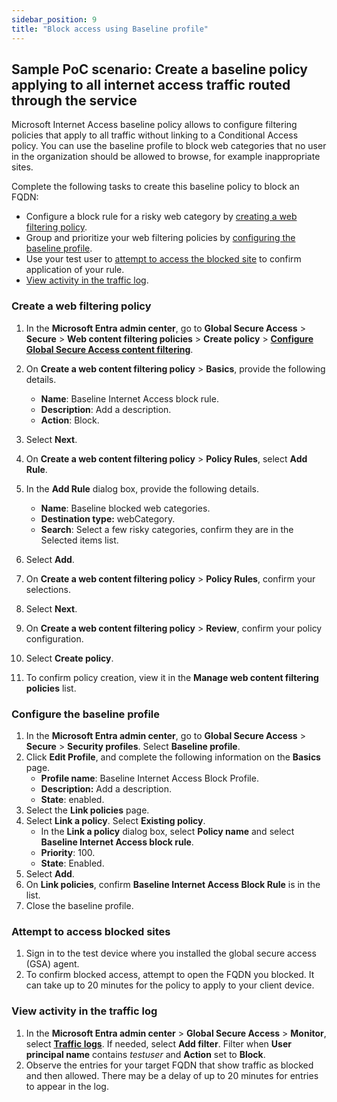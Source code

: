 ```yaml
---
sidebar_position: 9
title: "Block access using Baseline profile"
---
```


## Sample PoC scenario: Create a baseline policy applying to all internet access traffic routed through the service

Microsoft Internet Access baseline policy allows to configure filtering policies that apply to all traffic without linking to a Conditional Access policy. 
You can use the baseline profile to block web categories that no user in the organization should be allowed to browse, for example inappropriate sites.

Complete the following tasks to create this baseline policy to block an FQDN:

- Configure a block rule for a risky web category by [creating a web filtering policy](#create-a-web-filtering-policy).
- Group and prioritize your web filtering policies by [configuring the baseline profile](#configure-the-baseline-profile).
- Use your test user to [attempt to access the blocked site](#attempt-to-access-blocked-sites) to confirm application of your rule.
- [View activity in the traffic log](#view-activity-in-the-traffic-log).

### Create a web filtering policy

1. In the **Microsoft Entra admin center**, go to **Global Secure Access** \> **Secure** \> **Web content filtering policies** \> **Create policy** \> **[Configure Global Secure Access content filtering](https://learn.microsoft.com/entra/global-secure-access/how-to-configure-web-content-filtering)**.

1. On **Create a web content filtering policy** \> **Basics**, provide the following details.
   * **Name**: Baseline Internet Access block rule.
   * **Description**: Add a description.
   * **Action**: Block.

2. Select **Next**.
3. On **Create a web content filtering policy** \> **Policy Rules**, select **Add Rule**.
4. In the **Add Rule** dialog box, provide the following details.
   * **Name**: Baseline blocked web categories.
   * **Destination type:** webCategory.
   * **Search**: Select a few risky categories, confirm they are in the Selected items list.
5. Select **Add**.
6. On **Create a web content filtering policy** \> **Policy Rules**, confirm your selections.
7. Select **Next**.
8. On **Create a web content filtering policy** \> **Review**, confirm your policy configuration.
9. Select **Create policy**.
10. To confirm policy creation, view it in the **Manage web content filtering policies** list.

### Configure the baseline profile

1. In the **Microsoft Entra admin center**, go to **Global Secure Access** \> **Secure** \> **Security profiles**. Select **Baseline profile**.
2. Click **Edit Profile**, and complete the following information on the **Basics** page.
   * **Profile name**: Baseline Internet Access Block Profile.
   * **Description:** Add a description.
   * **State**: enabled.
3. Select the **Link policies** page.
4. Select **Link a policy**. Select **Existing policy**.
   * In the **Link a policy** dialog box, select **Policy name** and select **Baseline Internet Access block rule**.
   * **Priority**: 100.
   * **State**: Enabled.
5. Select **Add**.
6. On **Link policies**, confirm **Baseline Internet Access Block Rule** is in the list.
7. Close the baseline profile.

### Attempt to access blocked sites

1. Sign in to the test device where you installed the global secure access (GSA) agent.
2. To confirm blocked access, attempt to open the FQDN you blocked. It can take up to 20 minutes for the policy to apply to your client device.


### View activity in the traffic log

1. In the **Microsoft Entra admin center** \> **Global Secure Access** \> **Monitor**, select [**Traffic logs**](https://learn.microsoft.com/entra/global-secure-access/how-to-view-traffic-logs). If needed, select **Add filter**. Filter when **User principal name** contains *testuser* and **Action** set to **Block**.
2. Observe the entries for your target FQDN that show traffic as blocked and then allowed. There may be a delay of up to 20 minutes for entries to appear in the log.
